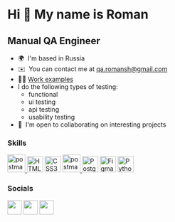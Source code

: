 Hi 👋 My name is Roman 
==============================

Manual QA Engineer
-----------

* 🌍  I'm based in Russia
* ✉️  You can contact me at [qa.romansh@gmail.com](mailto:qa.romansh@gmail.com)
* 👨‍💻   [Work examples](https://github.com/Fris1e/Fris1e/blob/main/Examples.md)
* I do the following types of testing:
  - functional
  - ui testing
  - api testing
  - usability testing
* 🤝  I'm open to collaborating on interesting projects

### Skills


<p align="left">
<a href="https://postman.com" target="_blank" rel="noreferrer"> <img src="https://www.vectorlogo.zone/logos/getpostman/getpostman-icon.svg" alt="postman" width="40" height="40"/> </a>
<a href="https://developer.mozilla.org/en-US/docs/Glossary/HTML5" target="_blank" rel="noreferrer"><img src="https://raw.githubusercontent.com/danielcranney/readme-generator/main/public/icons/skills/html5-colored.svg" width="36" height="36" alt="HTML5" /></a>
<a href="https://www.w3.org/TR/CSS/#css" target="_blank" rel="noreferrer"><img src="https://raw.githubusercontent.com/danielcranney/readme-generator/main/public/icons/skills/css3-colored.svg" width="36" height="36" alt="CSS3" /></a>
<a href="https://developer.chrome.com/docs/devtools" target="_blank" rel="noreferrer"> <img src="https://avatars.githubusercontent.com/u/11260967?s=280&v=4" alt="postman" width="40" height="40"/> </a>  
<a href="https://www.postgresql.org/" target="_blank" rel="noreferrer"><img src="https://raw.githubusercontent.com/danielcranney/readme-generator/main/public/icons/skills/postgresql-colored.svg" width="36" height="36" alt="PostgreSQL" /></a>
<a href="https://www.figma.com/" target="_blank" rel="noreferrer"><img src="https://raw.githubusercontent.com/danielcranney/readme-generator/main/public/icons/skills/figma-colored.svg" width="36" height="36" alt="Figma" /></a>
<a href="https://www.python.org/" target="_blank" rel="noreferrer"><img src="https://raw.githubusercontent.com/danielcranney/readme-generator/main/public/icons/skills/python-colored.svg" width="36" height="36" alt="Python" /></a>
</p>


### Socials

<p align="left"> <a href="https://www.github.com/Fris1e" target="_blank" rel="noreferrer"><img src="https://raw.githubusercontent.com/danielcranney/readme-generator/main/public/icons/socials/github.svg" width="32" height="32" /></a> <a href="https://www.linkedin.com/in//roman-shcheka-68b27a268" target="_blank" rel="noreferrer"><img src="https://raw.githubusercontent.com/danielcranney/readme-generator/main/public/icons/socials/linkedin.svg" width="32" height="32" /></a> <a href="https://t.me/Fris_e" target="_blank" rel="noreferrer"><img src="https://encrypted-tbn0.gstatic.com/images?q=tbn:ANd9GcThcQMoJiPh_MITZQOudY3m_WwSAYFO61iFwg&usqp=CAU" width="32" height="32" /></a></p>

<img src="https://komarev.com/ghpvc/?username=Fris1e&style=flat-square&color=blue" alt=""/>
